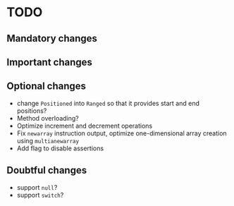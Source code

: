 # TODO

## Mandatory changes

## Important changes

## Optional changes

* change `Positioned` into `Ranged` so that it provides start and end positions?
* Method overloading?
* Optimize increment and decrement operations
* Fix `newarray` instruction output, optimize one-dimensional array creation
  using `multianewarray`
* Add flag to disable assertions
  
## Doubtful changes

* support `null`?
* support `switch`?
